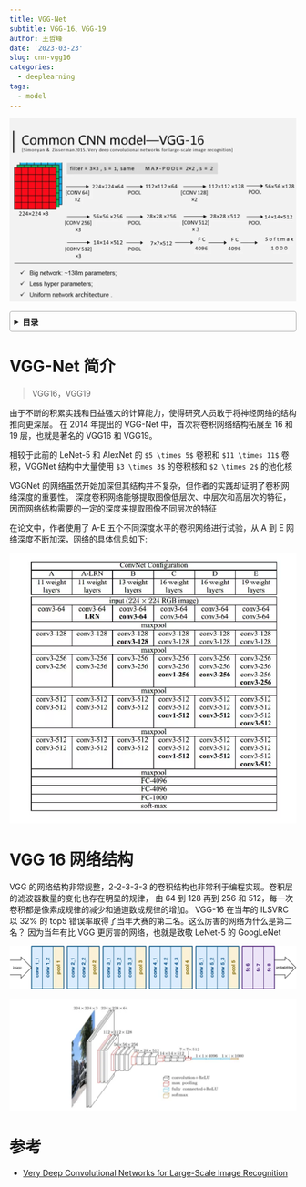 ```yaml
---
title: VGG-Net
subtitle: VGG-16、VGG-19
author: 王哲峰
date: '2023-03-23'
slug: cnn-vgg16
categories:
  - deeplearning
tags:
  - model
---
```


![img](images/vgg16.png)

<style>
details {
    border: 1px solid #aaa;
    border-radius: 4px;
    padding: .5em .5em 0;
}
summary {
    font-weight: bold;
    margin: -.5em -.5em 0;
    padding: .5em;
}
details[open] {
    padding: .5em;
}
details[open] summary {
    border-bottom: 1px solid #aaa;
    margin-bottom: .5em;
}
</style>

<details><summary>目录</summary><p>

- [VGG-Net 简介](#vgg-net-简介)
- [VGG 16 网络结构](#vgg-16-网络结构)
- [参考](#参考)
</p></details><p></p>

# VGG-Net 简介

> VGG16，VGG19

由于不断的积累实践和日益强大的计算能力，使得研究人员敢于将神经网络的结构推向更深层。
在 2014 年提出的 VGG-Net 中，首次将卷积网络结构拓展至 16 和 19 层，也就是著名的 VGG16 和 VGG19。

相较于此前的 LeNet-5 和 AlexNet 的 `$5 \times 5$` 卷积和 `$11 \times 11$` 卷积，VGGNet
结构中大量使用 `$3 \times 3$` 的卷积核和 `$2 \times 2$` 的池化核

VGGNet 的网络虽然开始加深但其结构并不复杂，但作者的实践却证明了卷积网络深度的重要性。
深度卷积网络能够提取图像低层次、中层次和高层次的特征，因而网络结构需要的一定的深度来提取图像不同层次的特征

在论文中，作者使用了 A-E 五个不同深度水平的卷积网络进行试验，从 A 到 E 网络深度不断加深，网络的具体信息如下:

![img](images/VGG-Net2.png)

# VGG 16 网络结构

VGG 的网络结构非常规整，2-2-3-3-3 的卷积结构也非常利于编程实现。卷积层的滤波器数量的变化也存在明显的规律，
由 64 到 128 再到 256 和 512，每一次卷积都是像素成规律的减少和通道数成规律的增加。
VGG-16 在当年的 ILSVRC 以 32% 的 top5 错误率取得了当年大赛的第二名。这么厉害的网络为什么是第二名？
因为当年有比 VGG 更厉害的网络，也就是致敬 LeNet-5 的 GoogLeNet

![img](images/vgg16.webp)

![img](images/vgg162.png)

# 参考

* [Very Deep Convolutional Networks for Large-Scale Image Recognition](https://arxiv.org/pdf/1409.1556.pdf?ref=blog.paperspace.com)
